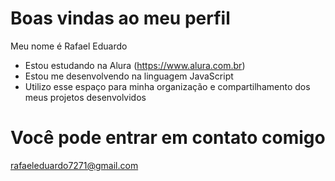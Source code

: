 # Boas vindas ao meu perfil
Meu nome é Rafael Eduardo

- Estou estudando na Alura (https://www.alura.com.br)
- Estou me desenvolvendo na linguagem JavaScript
- Utilizo esse espaço para minha organização e compartilhamento dos meus projetos desenvolvidos
# Você pode entrar em contato comigo
rafaeleduardo7271@gmail.com
